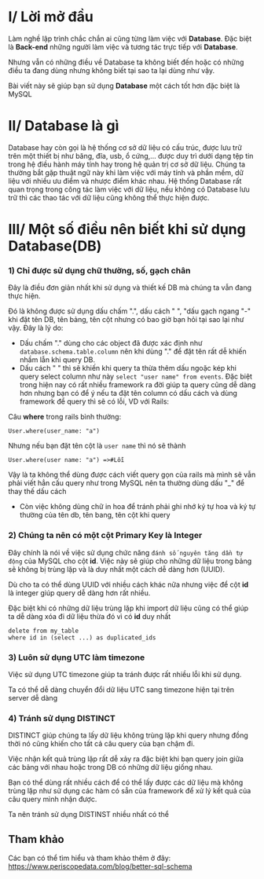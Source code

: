 # I/ Lời mở đầu
Làm nghề lập trình chắc chắn ai cũng từng làm việc với **Database**. Đặc biệt là **Back-end** những người làm việc và tương tác trực tiếp với **Database**.

Nhưng vẫn có những điều về Database ta không biết đến hoặc có những điều ta đang dùng nhưng không biết tại sao ta lại dùng như vậy.

Bài viết này sẽ giúp bạn sử dụng **Database** một cách tốt hơn đặc biệt là MySQL

# II/ Database là gì
Database hay còn gọi là hệ thống cơ sở dữ liệu có cấu trúc, được lưu trữ trên một thiết bị như băng, đĩa, usb, ổ cứng,… được duy trì dưới dạng tệp tin trong hệ điều hành máy tính hay trong hệ quản trị cơ sở dữ liệu. Chúng ta thường bắt gặp thuật ngữ này khi làm việc với máy tính và phần mềm, dữ liệu với nhiều ưu điểm và nhược điểm khác nhau. Hệ thống Database rất quan trọng trong công tác làm việc với dữ liệu, nếu không có Database lưu trữ thì các thao tác với dữ liệu cũng không thể thực hiện được.
# III/ Một số điều nên biết khi sử dụng Database(DB)
### 1) Chỉ được sử dụng chữ thường, số, gạch chân
Đây là điều đơn giản nhất khi sử dụng và thiết kế DB mà chúng ta vẫn đang thực hiện. 

Đó là không được sử dụng dấu chấm ".", dấu cách " ", "dấu gạch ngang "-" khi đặt tên DB, tên bảng, tên cột nhưng có bao giờ bạn hỏi tại sao lại như vậy. Đây là lý do:
- Dấu chấm "." dùng cho các object đã được xác định như `database.schema.table.column` nên khi dùng "." để đặt tên rất dễ khiến nhầm lẫn khi query DB.
- Dấu cách " " thì sẽ khiến khi query ta thừa thêm dấu ngoặc kép khi query select column như này `select "user name" from events`. Đặc biệt trong hiện nay có rất nhiều framework ra đời giúp ta query cũng dễ dàng hơn nhưng bạn có để ý nếu ta đặt tên column có dấu cách và dùng framework để query thì sẽ có lỗi, VD với Rails:

Câu **where** trong rails bình thường:
```
User.where(user_name: "a")
```
Nhưng nếu bạn đặt tên cột là `user name` thì nó sẽ thành 
```
User.where(user name: "a") =>#Lỗi
```
Vậy là ta không thể dùng được cách viết query gọn của rails mà mình sẽ vẫn phải viết hẳn cấu query như trong MySQL nên ta thường dùng dấu "_" để thay thế dấu cách

- Còn việc không dùng chữ in hoa để tránh phải ghi nhớ ký tự hoa và ký tự thường của tên db, tên bang, tên cột khi query

### 2) Chúng ta nên có một cột Primary Key là Integer

Đây chính là nói về việc sử dụng chức năng `đánh số nguyên tăng dần tự động` của MySQL cho cột **id**. Việc này sẽ giúp cho những dữ liệu trong bảng sẽ không bị trùng lặp và là duy nhất một cách dễ dàng hơn (UUID).

Dù cho ta có thể dùng UUID với nhiều cách khác nữa nhưng việc để cột **id** là integer giúp query dễ dàng hơn rất nhiều.

Đặc biệt khi có những dữ liệu trùng lặp khi import dữ liệu cũng có thể giúp ta dễ dàng xóa đi dữ liệu thừa đó vì có **id** duy nhất

```
delete from my_table
where id in (select ...) as duplicated_ids
```

### 3) Luôn sử dụng UTC làm timezone

Việc sử dụng UTC timezone giúp ta tránh được rất nhiều lỗi khi sử dụng.

Ta có thể dễ dàng chuyển đổi dữ liệu UTC sang timezone hiện tại trên server dễ dàng

### 4) Tránh sử dụng DISTINCT
DISTINCT giúp chúng ta lấy dữ liệu không trùng lặp khi query nhưng đồng thời nó cũng khiến cho tất cả câu query của bạn chậm đi.

Việc nhận kết quả trùng lặp rất dễ xảy ra đặc biệt khi bạn query join giữa các bảng với nhau hoặc trong DB có những dữ liệu giống nhau. 

Bạn có thể dùng rất nhiều cách để có thể lấy được các dữ liệu mà không trùng lặp như sử dụng các hàm có sẵn của framework để xử lý kết quả của câu query mình nhận được.

Ta nên tránh sử dụng DISTINST nhiều nhất có thể


## Tham khảo
Các bạn có thể tìm hiểu và tham khảo thêm ở đây: https://www.periscopedata.com/blog/better-sql-schema